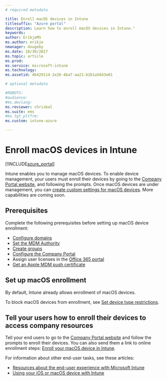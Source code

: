 ```yaml
---
# required metadata

title: Enroll macOS devices in Intune
titlesuffix: "Azure portal"
description: Learn how to enroll macOS devices in Intune."
keywords:
author: ErikjeMS
ms.author: erikje
nmanager: dougeby
ms.date: 10/30/2017
ms.topic: article
ms.prod:
ms.service: microsoft-intune
ms.technology:
ms.assetid: 46429114-2e26-4ba7-aa21-b2b1a5643e01

# optional metadata

#ROBOTS:
#audience:
#ms.devlang:
ms.reviewer: chrisbal
ms.suite: ems
#ms.tgt_pltfrm:
ms.custom: intune-azure

---
```


# Enroll macOS devices in Intune

[!INCLUDE[azure_portal](./includes/azure_portal.md)]

Intune enables you to manage macOS devices. To enable device management, your users must enroll their devices by going to the [Company Portal website](http://portal.manage.microsoft.com), and following the prompts. Once macOS devices are under management, you can [create custom settings for macOS devices](custom-settings-macos.md). More capabilities are coming soon.

## Prerequisites

Complete the following prerequisites before setting up macOS device enrollment:

- [Configure domains](custom-domain-name-configure.md)
- [Set the MDM Authority](mdm-authority-set.md)
- [Create groups](https://docs.microsoft.com/intune-classic/get-started/start-with-a-paid-subscription-to-microsoft-intune-step-5)
- [Configure the Company Portal](company-portal-app.md)
- Assign user licenses in the [Office 365 portal](http://go.microsoft.com/fwlink/p/?LinkId=698854)
- [Get an Apple MDM push certificate](apple-mdm-push-certificate-get.md)

## Set up macOS enrollment

By default, Intune already allows enrollment of macOS devices.

To block macOS devices from enrollment, see [Set device type restrictions](enrollment-restrictions-set.md).

## Tell your users how to enroll their devices to access company resources

Tell your end users to go to the [Company Portal website](http://portal.manage.microsoft.com) and follow the prompts to enroll their devices. You can also send them a link to online enrollment steps: [Enroll your macOS device in Intune](https://docs.microsoft.com/intune-user-help/enroll-your-device-in-intune-macos).

For information about other end-user tasks, see these articles:

- [Resources about the end-user experience with Microsoft Intune](end-user-educate.md)
- [Using your iOS or macOS device with Intune](https://docs.microsoft.com/intune-user-help/using-your-ios-or-mac-os-x-device-with-intune)
